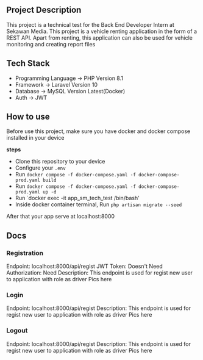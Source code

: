 ## Project Description
<p>This project is a technical test for the Back End Developer Intern at Sekawan Media. This project is a vehicle renting application in the form of a REST API. Apart from renting, this application can also be used for vehicle monitoring and creating report files</p>

##  Tech Stack
* Programming Language -> PHP Version 8.1
* Framework -> Laravel Version 10
* Database -> MySQL Version Latest(Docker)
* Auth -> JWT

## How to use
<p>Before use this project, make sure you have docker and docker compose installed in your device</p>
<p><b>steps</b></p>

* Clone this repository to your device
* Configure your `.env`
* Run `docker compose -f docker-compose.yaml -f docker-compose-prod.yaml build` 
* Run `docker compose -f docker-compose.yaml -f docker-compose-prod.yaml up -d`
* Run `docker exec -it app_sm_tech_test /bin/bash'
* Inside docker container terminal, Run `php artisan migrate --seed`
<p>After that your app serve at localhost:8000</p>

## Docs
### Registration
Endpoint: localhost:8000/api/regist
JWT Token: Doesn't Need
Authorization: Need
Description: This endpoint is used for regist new user to application with role as driver
Pics here

### Login
Endpoint: localhost:8000/api/regist
Description: This endpoint is used for regist new user to application with role as driver
Pics here

### Logout
Endpoint: localhost:8000/api/regist
Description: This endpoint is used for regist new user to application with role as driver
Pics here
